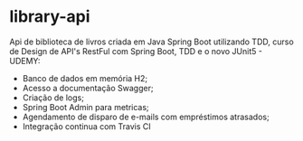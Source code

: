 # library-api
Api de biblioteca de livros criada em Java Spring Boot utilizando TDD,  curso de Design de API's RestFul com Spring Boot, TDD e o novo JUnit5 - UDEMY:

- Banco de dados em memória H2; 
- Acesso a documentação Swagger;
- Criação de logs;
- Spring Boot Admin para metricas;
- Agendamento de disparo de e-mails com empréstimos atrasados;
- Integração continua com Travis CI
